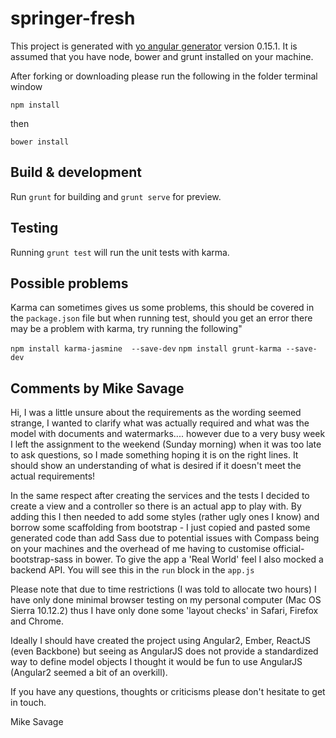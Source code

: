 # springer-fresh

This project is generated with [yo angular generator](https://github.com/yeoman/generator-angular)
version 0.15.1. It is assumed that you have node, bower and grunt installed on your machine.

After forking or downloading please run the following in the folder terminal window

`npm install`

then

`bower install`

## Build & development

Run `grunt` for building and `grunt serve` for preview.

## Testing

Running `grunt test` will run the unit tests with karma.

## Possible problems

Karma can sometimes gives us some problems, this should be covered in the `package.json` file but when running test, should you get an error there may be a problem with karma, try running the following"

`npm install karma-jasmine  --save-dev`
`npm install grunt-karma --save-dev`


## Comments by Mike Savage

Hi, I was a little unsure about the requirements as the wording seemed strange, I wanted to clarify what was actually required and what was the model with documents and watermarks.... however due to a very busy week I left the assignment to the weekend (Sunday morning) when it was too late to ask questions, so I made something hoping it is on the right lines. It should show an understanding of what is desired if it doesn't meet the actual requirements!

In the same respect after creating the services and the tests I decided to create a view and a controller so there is an actual app to play with. By adding this I then needed to add some styles (rather ugly ones I know) and borrow some scaffolding from bootstrap - I just copied and pasted some generated code than add Sass due to potential issues with Compass being on your machines and the overhead of me having to customise official-bootstrap-sass in bower. To give the app a 'Real World' feel I also mocked a backend API. You will see this in the `run` block in the `app.js`

Please note that due to time restrictions (I was told to allocate two hours) I have only done minimal browser testing on my personal computer (Mac OS Sierra 10.12.2) thus I have only done some 'layout checks' in Safari, Firefox and Chrome.

Ideally I should have created the project using Angular2, Ember, ReactJS (even Backbone) but seeing as AngularJS does not provide a standardized way to define model objects I thought it would be fun to use AngularJS (Angular2 seemed a bit of an overkill).

If you have any questions, thoughts or criticisms please don't hesitate to get in touch.

Mike Savage